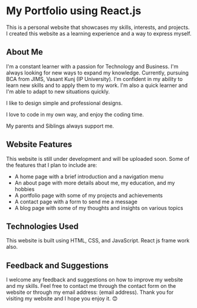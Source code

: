 # My Portfolio using React.js

This is a personal website that showcases my skills, interests, and projects. I created this website as a learning experience and a way to express myself.

## About Me

I'm a constant learner with a passion for Technology and Business. I'm always looking for new ways to expand my knowledge. Currently, pursuing BCA from JIMS, Vasant Kunj (IP University). I'm confident in my ability to learn new skills and to apply them to my work. I'm also a quick learner and I'm able to adapt to new situations quickly.

I like to design simple and professional designs.

I love to code in my own way, and enjoy the coding time.

My parents and Siblings always support me.

## Website Features

This website is still under development and will be uploaded soon. Some of the features that I plan to include are:

- A home page with a brief introduction and a navigation menu
- An about page with more details about me, my education, and my hobbies
- A portfolio page with some of my projects and achievements
- A contact page with a form to send me a message
- A blog page with some of my thoughts and insights on various topics

## Technologies Used

This website is built using HTML, CSS, and JavaScript.
React js frame work also.

## Feedback and Suggestions

I welcome any feedback and suggestions on how to improve my website and my skills. Feel free to contact me through the contact form on the website or through my email address: (email address). Thank you for visiting my website and I hope you enjoy it. 😊
